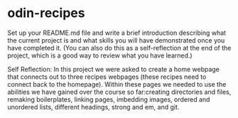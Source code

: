 # odin-recipes
Set up your README.md file and write a brief introduction describing what the current project is and what skills you will have demonstrated once you have completed it. (You can also do this as a self-reflection at the end of the project, which is a good way to review what you have learned.)

Self Reflection: In this project we were asked to create a home webpage that connects out to three recipes webpages (these recipes need to connect back to the homepage).
Within these pages we needed to use the abilities we have gained over the course so far:creating directories and files, remaking boilerplates, linking pages, imbedding images, ordered and unordered lists, different headings, strong and em, and git.
